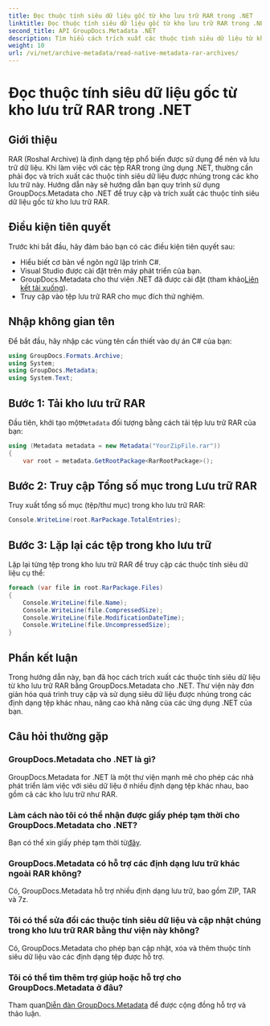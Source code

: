 ```yaml
---
title: Đọc thuộc tính siêu dữ liệu gốc từ kho lưu trữ RAR trong .NET
linktitle: Đọc thuộc tính siêu dữ liệu gốc từ kho lưu trữ RAR trong .NET
second_title: API GroupDocs.Metadata .NET
description: Tìm hiểu cách trích xuất các thuộc tính siêu dữ liệu từ kho lưu trữ RAR bằng GroupDocs.Metadata cho .NET trong C#. Khám phá chi tiết tập tin một cách dễ dàng.
weight: 10
url: /vi/net/archive-metadata/read-native-metadata-rar-archives/
---
```


# Đọc thuộc tính siêu dữ liệu gốc từ kho lưu trữ RAR trong .NET

## Giới thiệu
RAR (Roshal Archive) là định dạng tệp phổ biến được sử dụng để nén và lưu trữ dữ liệu. Khi làm việc với các tệp RAR trong ứng dụng .NET, thường cần phải đọc và trích xuất các thuộc tính siêu dữ liệu được nhúng trong các kho lưu trữ này. Hướng dẫn này sẽ hướng dẫn bạn quy trình sử dụng GroupDocs.Metadata cho .NET để truy cập và trích xuất các thuộc tính siêu dữ liệu gốc từ kho lưu trữ RAR.
## Điều kiện tiên quyết

Trước khi bắt đầu, hãy đảm bảo bạn có các điều kiện tiên quyết sau:
- Hiểu biết cơ bản về ngôn ngữ lập trình C#.
- Visual Studio được cài đặt trên máy phát triển của bạn.
-  GroupDocs.Metadata cho thư viện .NET đã được cài đặt (tham khảo[Liên kết tải xuống](https://releases.groupdocs.com/metadata/net/)).
- Truy cập vào tệp lưu trữ RAR cho mục đích thử nghiệm.

## Nhập không gian tên
Để bắt đầu, hãy nhập các vùng tên cần thiết vào dự án C# của bạn:
```csharp
using GroupDocs.Formats.Archive;
using System;
using GroupDocs.Metadata;
using System.Text;
```

## Bước 1: Tải kho lưu trữ RAR
 Đầu tiên, khởi tạo một`Metadata` đối tượng bằng cách tải tệp lưu trữ RAR của bạn:
```csharp
using (Metadata metadata = new Metadata("YourZipFile.rar"))
{
    var root = metadata.GetRootPackage<RarRootPackage>();
```
## Bước 2: Truy cập Tổng số mục trong Lưu trữ RAR
Truy xuất tổng số mục (tệp/thư mục) trong kho lưu trữ RAR:
```csharp
Console.WriteLine(root.RarPackage.TotalEntries);
```
## Bước 3: Lặp lại các tệp trong kho lưu trữ
Lặp lại từng tệp trong kho lưu trữ RAR để truy cập các thuộc tính siêu dữ liệu cụ thể:
```csharp
foreach (var file in root.RarPackage.Files)
{
    Console.WriteLine(file.Name);
    Console.WriteLine(file.CompressedSize);
    Console.WriteLine(file.ModificationDateTime);
    Console.WriteLine(file.UncompressedSize);
}
```

## Phần kết luận
Trong hướng dẫn này, bạn đã học cách trích xuất các thuộc tính siêu dữ liệu từ kho lưu trữ RAR bằng GroupDocs.Metadata cho .NET. Thư viện này đơn giản hóa quá trình truy cập và sử dụng siêu dữ liệu được nhúng trong các định dạng tệp khác nhau, nâng cao khả năng của các ứng dụng .NET của bạn.

## Câu hỏi thường gặp
### GroupDocs.Metadata cho .NET là gì?
GroupDocs.Metadata for .NET là một thư viện mạnh mẽ cho phép các nhà phát triển làm việc với siêu dữ liệu ở nhiều định dạng tệp khác nhau, bao gồm cả các kho lưu trữ như RAR.
### Làm cách nào tôi có thể nhận được giấy phép tạm thời cho GroupDocs.Metadata cho .NET?
 Bạn có thể xin giấy phép tạm thời từ[đây](https://purchase.groupdocs.com/temporary-license/).
### GroupDocs.Metadata có hỗ trợ các định dạng lưu trữ khác ngoài RAR không?
Có, GroupDocs.Metadata hỗ trợ nhiều định dạng lưu trữ, bao gồm ZIP, TAR và 7z.
### Tôi có thể sửa đổi các thuộc tính siêu dữ liệu và cập nhật chúng trong kho lưu trữ RAR bằng thư viện này không?
Có, GroupDocs.Metadata cho phép bạn cập nhật, xóa và thêm thuộc tính siêu dữ liệu vào các định dạng tệp được hỗ trợ.
### Tôi có thể tìm thêm trợ giúp hoặc hỗ trợ cho GroupDocs.Metadata ở đâu?
 Tham quan[Diễn đàn GroupDocs.Metadata](https://forum.groupdocs.com/c/metadata/14) để được cộng đồng hỗ trợ và thảo luận.